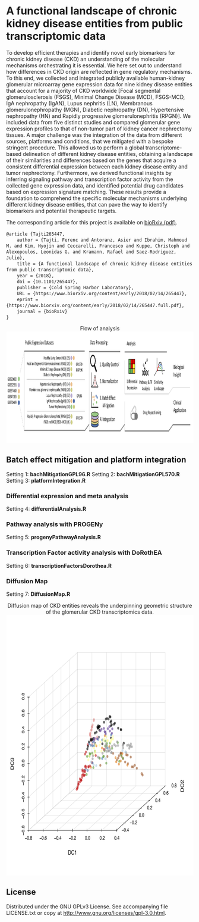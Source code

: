 


# A functional landscape of chronic kidney disease entities from public transcriptomic data


To develop efficient therapies and identify novel early biomarkers for chronic kidney disease (CKD) an understanding of the molecular mechanisms orchestrating it is essential. We here set out to understand how differences in CKD origin are reflected in gene regulatory mechanisms. To this end, we collected and integrated publicly available human-kidney glomerular microarray gene expression data for nine kidney disease entities that account for a majority of CKD worldwide [Focal segmental glomerulosclerosis (FSGS), Minimal Change Disease (MCD), FSGS-MCD, IgA nephropathy (IgAN), Lupus nephritis (LN), Membranous glomerulonephropathy (MGN), Diabetic nephropathy (DN), Hypertensive nephropathy (HN) and Rapidly progressive glomerulonephritis (RPGN)]. We included data from five distinct studies and compared glomerular gene expression profiles to that of non-tumor part of kidney cancer nephrectomy tissues. A major challenge was the integration of the data from different sources, platforms and conditions, that we mitigated with a bespoke stringent procedure. This allowed us to perform a global transcriptome-based delineation of different kidney disease entities, obtaining a landscape of their similarities and differences based on the genes that acquire a consistent differential expression between each kidney disease entity and tumor nephrectomy. Furthermore, we derived functional insights by inferring signaling pathway and transcription factor activity from the collected gene expression data, and identified potential drug candidates based on expression signature matching. These results provide a foundation to comprehend the specific molecular mechanisms underlying different kidney disease entities, that can pave the way to identify biomarkers and potential therapeutic targets.

The corresponding article for this project is available on [bioRxiv (pdf)](https://www.biorxiv.org/content/biorxiv/early/2018/02/14/265447.full.pdf).

```
@article {Tajti265447,
	author = {Tajti, Ferenc and Antoranz, Asier and Ibrahim, Mahmoud M. and Kim, Hyojin and Ceccarelli, Francesco and Kuppe, Christoph and Alexopoulos, Leonidas G. and Kramann, Rafael and Saez-Rodriguez, Julio},
	title = {A functional landscape of chronic kidney disease entities from public transcriptomic data},
	year = {2018},
	doi = {10.1101/265447},
	publisher = {Cold Spring Harbor Laboratory},
	URL = {https://www.biorxiv.org/content/early/2018/02/14/265447},
	eprint = {https://www.biorxiv.org/content/early/2018/02/14/265447.full.pdf},
	journal = {bioRxiv}
}
```

<p align="center">
    Flow of analysis 
    <img src="https://github.com/saezlab/CKD_Landscape/blob/master/Plot/Analysis_workflow.png" width="900" height="300">
</p>



## Batch effect mitigation and platform integration 

Setting 1: **bachMitigationGPL96.R**
Setting 2: **bachMitigationGPL570.R**
Setting 3: **platformIntegration.R**

### Differential expression and meta analysis 

Setting 4: **differentialAnalysis.R**

### Pathway analysis with PROGENy

Setting 5: **progenyPathwayAnalysis.R**

### Transcription Factor activity analysis with DoRothEA

Setting 6: **transcriptionFactorsDorothea.R**

### Diffusion Map 

Setting 7: **DiffusionMap.R**

<p align="center">
    Diffusion map of CKD entities reveals the underpinning geometric structure of the glomerular CKD transcriptomics data.
    <img src="https://github.com/saezlab/CKD_Landscape/blob/master/Plot/diffusion_gex_glom.png" width="700" height="700">
</p>



## License

Distributed under the GNU GPLv3 License. See accompanying file LICENSE.txt or copy at http://www.gnu.org/licenses/gpl-3.0.html.








